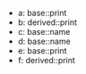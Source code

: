 - a: base::print
- b: derived::print
- c: base::name
- d: base::name
- e: base::print
- f: derived::print
